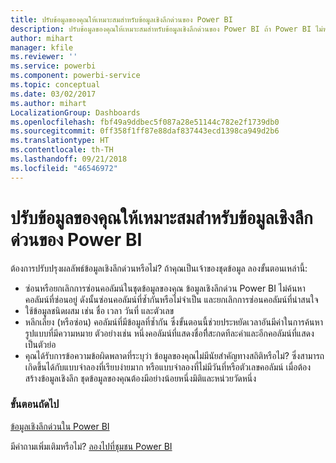 ```yaml
---
title: ปรับข้อมูลของคุณให้เหมาะสมสำหรับข้อมูลเชิงลึกด่วนของ Power BI
description: ปรับข้อมูลของคุณให้เหมาะสมสำหรับข้อมูลเชิงลึกด่วนของ Power BI ถ้า Power BI ไม่พบข้อมูลเชิงลึกในข้อมูลของคุณ นี่คือสิ่งที่คุณสามารถทำได้
author: mihart
manager: kfile
ms.reviewer: ''
ms.service: powerbi
ms.component: powerbi-service
ms.topic: conceptual
ms.date: 03/02/2017
ms.author: mihart
LocalizationGroup: Dashboards
ms.openlocfilehash: fbf49a9ddbec5f087a28e51144c782e2f1739db0
ms.sourcegitcommit: 0ff358f1ff87e88daf837443ecd1398ca949d2b6
ms.translationtype: HT
ms.contentlocale: th-TH
ms.lasthandoff: 09/21/2018
ms.locfileid: "46546972"
---
```

# <a name="optimize-your-data-for-power-bi-quick-insights"></a>ปรับข้อมูลของคุณให้เหมาะสมสำหรับข้อมูลเชิงลึกด่วนของ Power BI
ต้องการปรับปรุงผลลัพธ์ข้อมูลเชิงลึกด่วนหรือไม่?  ถ้าคุณเป็นเจ้าของชุดข้อมูล ลองขั้นตอนเหล่านี้:

* ซ่อนหรือยกเลิกการซ่อนคอลัมน์ในชุดข้อมูลของคุณ ข้อมูลเชิงลึกด่วน Power BI ไม่ค้นหาคอลัมน์ที่ซ่อนอยู่  ดังนั้นซ่อนคอลัมน์ที่ซ้ำกันหรือไม่จำเป็น และยกเลิกการซ่อนคอลัมน์ที่น่าสนใจ
* ใช้ข้อมูลชนิดผสม เช่น ชื่อ เวลา วันที่ และตัวเลข
* หลีกเลี่ยง (หรือซ่อน) คอลัมน์ที่มีข้อมูลที่ซ้ำกัน  ซึ่งขั้นตอนนี้ช่วยประหยัดเวลาอันมีค่าในการค้นหารูปแบบที่มีความหมาย  ตัวอย่างเช่น หนึ่งคอลัมน์ที่แสดงชื่อที่ีสะกดทีละคำและอีกคอลัมน์ที่แสดงเป็นตัวย่อ
* คุณได้รับการข้อความข้อผิดพลาดที่ระบุว่า ข้อมูลของคุณไม่มีนัยสำคัญทางสถิติหรือไม่?  ซึ่งสามารถเกิดขึ้นได้กับแบบจำลองที่เรียบง่ายมาก หรือแบบจำลองที่ไม่มีวันที่หรือตัวเลขคอลัมน์ เมื่อต้องสร้างข้อมูลเชิงลึก ชุดข้อมูลของคุณต้องมีอย่างน้อยหนึ่งมิติและหน่วยวัดหนึ่ง

### <a name="next-steps"></a>ขั้นตอนถัดไป
[ข้อมูลเชิงลึกด่วนใน Power BI](consumer/end-user-insights.md)

มีคำถามเพิ่มเติมหรือไม่? [ลองไปที่ชุมชน Power BI](http://community.powerbi.com/)


